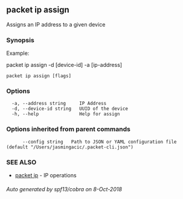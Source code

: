 ## packet ip assign

Assigns an IP address to a given device

### Synopsis

Example:

packet ip assign -d [device-id] -a [ip-address]

	

```
packet ip assign [flags]
```

### Options

```
  -a, --address string     IP Address
  -d, --device-id string   UUID of the device
  -h, --help               Help for assign
```

### Options inherited from parent commands

```
      --config string   Path to JSON or YAML configuration file (default "/Users/jasmingacic/.packet-cli.json")
```

### SEE ALSO

* [packet ip](packet_ip.md)	 - IP operations

###### Auto generated by spf13/cobra on 8-Oct-2018
